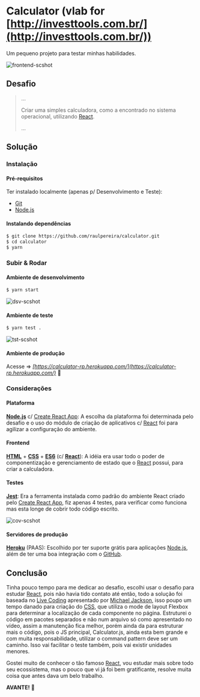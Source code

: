 # Calculator (vlab for [http://investtools.com.br/](http://investtools.com.br/))

Um pequeno projeto para testar minhas habilidades.

![frontend-scshot](../master/scshot/frontend-scshot.png)

## Desafio

> ...
>
> Criar uma simples calculadora, como a encontrado no sistema operacional, utilizando [React](https://facebook.github.io/react/).
>
> ...

## Solução

### Instalação

#### Pré-requisitos

Ter instalado localmente (apenas p/ Desenvolvimento e Teste):
- [Git](https://git-scm.com/)
- [Node.js](https://nodejs.org/)


#### Instalando dependências

```bash
$ git clone https://github.com/raulpereira/calculator.git
$ cd calculator
$ yarn
```

### Subir & Rodar

#### Ambiente de desenvolvimento

```bash
$ yarn start
```
![dsv-scshot](../master/scshot/dsv-scshot.png)

#### Ambiente de teste

```bash
$ yarn test .
```
![tst-scshot](../master/scshot/tst-scshot.png)

#### Ambiente de produção

Acesse => *[https://calculator-rp.herokuapp.com/](https://calculator-rp.herokuapp.com/)* :clap:

### Considerações

#### Plataforma

**[Node.js](https://nodejs.org/)** c/ [Create React App](https://github.com/facebookincubator/create-react-app): A escolha da plataforma foi determinada pelo desafio e o uso do módulo de criação de aplicativos c/ [React](https://facebook.github.io/react/) foi para agilizar a configuração do ambiente.

#### Frontend

**[HTML](https://w3.org/html/)** + **[CSS](https://w3.org/Style/CSS/)** + **[ES6](https://www.ecma-international.org/ecma-262/6.0/)** (c/ **[React](https://facebook.github.io/react/)**): A idéia era usar todo o poder de componentização e gerenciamento de estado que o [React](https://facebook.github.io/react/) possui, para criar a calculadora.

#### Testes

**[Jest](https://facebook.github.io/jest/)**: Era a ferramenta instalada como padrão do ambiente React criado pelo [Create React App](https://github.com/facebookincubator/create-react-app), fiz apenas 4 testes, para verificar como funciona mas esta longe de cobrir todo código escrito.

![cov-scshot](../master/scshot/cov-scshot.png)

#### Servidores de produção

**[Heroku](https://heroku.com)** (PAAS): Escolhido por ter suporte grátis para aplicações [Node.js](https://nodejs.org/), além de ter uma boa integração com o [GitHub](https://github.com/).

## Conclusão

Tinha pouco tempo para me dedicar ao desafio, escolhi usar o desafio para estudar [React](https://facebook.github.io/react/), pois não havia tido contato até então, todo a solução foi baseada no [Live Coding](https://youtu.be/ZtU7Mhf9vN8) apresentado por [Michael Jackson](https://twitter.com/mjackson), isso poupo um tempo danado para criação do [CSS](https://w3.org/Style/CSS/), que utiliza o mode de layout Flexbox para determinar a localização de cada componente no página. Estruturei o código em pacotes separados e não num arquivo só como apresentado no vídeo, assim a manutenção fica melhor, porém ainda da para estruturar mais o código, pois o JS principal, Calculator.js, ainda esta bem grande e com muita responsabilidade, utilizar o command pattern deve ser um caminho. Isso vai facilitar o teste também, pois vai existir unidades menores.

Gostei muito de conhecer o tão famoso [React](https://facebook.github.io/react/), vou estudar mais sobre todo seu ecossistema, mas o pouco que vi já foi bem gratificante, resolve muita coisa que antes dava um belo trabalho.

**AVANTE!** :muscle:
